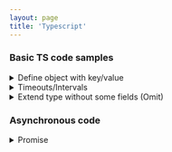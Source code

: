 ```yaml
---
layout: page
title: 'Typescript'
---
```


### Basic TS code samples

<!-- ************************* -->
<!-- * [START] Define object with key/value * -->
<!-- ************************* -->
<details>
<summary>Define object with key/value</summary>

```typescript
interface MyObject {
  [key: string]: string | number
}
// or
interface MyObject = Record<string, string | number>
```

</details>
<!-- ************************* -->
<!-- * [END] Define object with key/value * -->
<!-- ************************* -->

<!-- ************************* -->
<!-- * [START] Timeouts/Intervals * -->
<!-- ************************* -->
<details>
<summary>Timeouts/Intervals</summary>

```typescript
const timer: ReturnType<typeof setTimeout> = setTimeout(() => { ... })
const interval: ReturnType<typeof setInterval> = setInterval(() => { ... })
```

</details>
<!-- ************************* -->
<!-- * [END] Timeouts * -->
<!-- ************************* -->

<!-- ************************* -->
<!-- * [START] Extend type without some fields (Omit) * -->
<!-- ************************* -->
<details>
<summary>Extend type without some fields (Omit)</summary>

```typescript
interface MainComponentProps {
  wantThat: boolean
  notThat: boolean
}

interface SubComponentProps extends Omit<MainComponentProps, 'notThat'> {
  specificToSubComponent: string
}
// accessing SubComponentProps.wantThat will work, SubComponentProps.notThat will throw
```

</details>
<!-- ************************* -->
<!-- * [END] Extend type without some fields (Omit) * -->
<!-- ************************* -->

<!-- ************************* -->
<!-- * [START] Asynchronous * -->
<!-- ************************* -->

### Asynchronous code

<details>
<summary>Promise</summary>

```typescript
async function myAsyncFunction(): Promise<string> {
  return 'Hi!'
}

const resultWithAwait = await myAsyncFunction()
myAsyncFunction().then(resultWithChaining => {})
// highlight-next-line
// resultWithAwait and resultWithChaining implicit type is String
```

</details>
<!-- ************************* -->
<!-- * [END] Asynchronous * -->
<!-- ************************* -->
